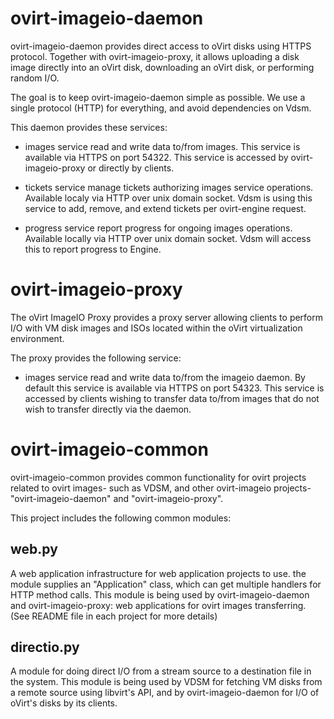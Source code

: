 # ovirt-imageio-daemon

ovirt-imageio-daemon provides direct access to oVirt disks using HTTPS
protocol.  Together with ovirt-imageio-proxy, it allows uploading a disk
image directly into an oVirt disk, downloading an oVirt disk, or
performing random I/O.

The goal is to keep ovirt-imageio-daemon simple as possible. We use a
single protocol (HTTP) for everything, and avoid dependencies on Vdsm.

This daemon provides these services:

- images service    read and write data to/from images. This service is
                    available via HTTPS on port 54322. This service is
                    accessed by ovirt-imageio-proxy or directly by
                    clients.

- tickets service   manage tickets authorizing images service
                    operations. Available localy via HTTP over unix
                    domain socket. Vdsm is using this service to add,
                    remove, and extend tickets per ovirt-engine
                    request.

- progress service  report progress for ongoing images operations.
                    Available locally via HTTP over unix domain socket.
                    Vdsm will access this to report progress to Engine.


# ovirt-imageio-proxy

The oVirt ImageIO Proxy provides a proxy server allowing clients to
perform I/O with VM disk images and ISOs located within the oVirt
virtualization environment.

The proxy provides the following service:

- images service    read and write data to/from the imageio daemon.
                    By default this service is available via HTTPS
                    on port 54323.  This service is accessed by
                    clients wishing to transfer data to/from images
                    that do not wish to transfer directly via the
                    daemon.


# ovirt-imageio-common

ovirt-imageio-common provides common functionality for ovirt projects related to
ovirt images- such as VDSM, and other ovirt-imageio projects- "ovirt-imageio-daemon"
and "ovirt-imageio-proxy".

This project includes the following common modules:

## web.py

A web application infrastructure for web application projects to use. the module
supplies an "Application" class, which can get multiple handlers for HTTP method
calls. This module is being used by ovirt-imageio-daemon and ovirt-imageio-proxy: web
applications for ovirt images transferring. (See README file in each project for
more details)

## directio.py

A module for doing direct I/O from a stream source to a destination file in the
system. This module is being used by VDSM for fetching VM disks from a remote source
using libvirt's API, and by ovirt-imageio-daemon for I/O of oVirt's disks by its clients.
